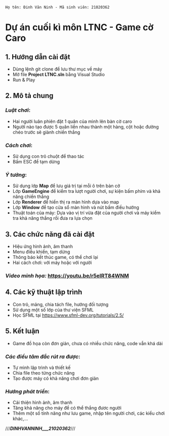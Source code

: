     Họ tên: Đinh Văn Ninh - Mã sinh viên: 21020362
# Dự án cuối kì môn LTNC - Game cờ Caro
## 1. Hướng dẫn cài đặt
- Dùng lệnh git clone để lưu thư mục về máy
- Mở file **Project LTNC.sln** bằng Visual Studio
- Run & Play
## 2. Mô tả chung
### *Luật chơi*:
- Hai người luân phiên đặt 1 quân của mình lên bàn cờ caro
- Người nào tạo được 5 quân liền nhau thành một hàng, cột hoặc đường chéo trước sẽ giành chiến thắng
### *Cách chơi*:
- Sử dụng con trỏ chuột để thao tác
- Bấm ESC để tạm dừng
### *Ý tưởng*:
- Sử dụng lớp **Map** để lưu giá trị tại mỗi ô trên bàn cờ
- Lớp **GameEngine** để kiểm tra lượt người chơi, sự kiện bấm phím và khả năng chiến thắng
- Lớp **Renderer** để hiển thị ra màn hình dựa vào map
- Lớp **Window** để tạo cửa sổ màn hình và nút bấm điều hướng
- Thuật toán của máy: Dựa vào vị trí vừa đặt của người chơi và máy kiểm tra khả năng thắng rồi đưa ra lựa chọn
## 3. Các chức năng đã cài đặt
- Hiệu ứng hình ảnh, âm thanh
- Menu điều khiển, tạm dừng
- Thông báo kết thúc game, có thể chơi lại
- Hai cách chơi: với máy hoặc với người
### *Video minh họa:* https://youtu.be/r5eIRT84WNM
## 4. Các kỹ thuật lập trình
- Con trỏ, mảng, chia tách file, hướng đối tượng
- Sử dụng một số lớp của thư viện SFML
- Học SFML tại https://www.sfml-dev.org/tutorials/2.5/
## 5. Kết luận
- Game đồ họa còn đơn giản, chưa có nhiều chức năng, code vẫn khá dài
### *Các điều tâm đắc rút ra được*:
- Tự mình lập trình và thiết kế
- Chia file theo từng chức năng
- Tạo được máy có khả năng chơi đơn giản
### *Hướng phát triển*:
- Cải thiện hình ảnh, âm thanh
- Tăng khả năng cho máy để có thể thắng đươc người
- Thêm một số tính năng như lưu game, nhập tên người chơi, các kiểu chơi khác,...

///_____DINHVANNINH___21020362_____///
